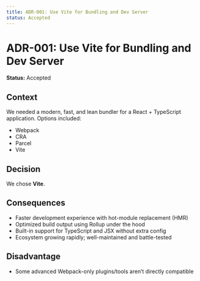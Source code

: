 ```yaml
---
title: ADR-001: Use Vite for Bundling and Dev Server
status: Accepted
---
```


# ADR-001: Use Vite for Bundling and Dev Server

**Status:** Accepted

## Context

We needed a modern, fast, and lean bundler for a React + TypeScript application. Options included:

- Webpack
- CRA
- Parcel
- Vite

## Decision

We chose **Vite**.

## Consequences

- Faster development experience with hot-module replacement (HMR)
- Optimized build output using Rollup under the hood
- Built-in support for TypeScript and JSX without extra config
- Ecosystem growing rapidly; well-maintained and battle-tested

## Disadvantage

- Some advanced Webpack-only plugins/tools aren’t directly compatible
